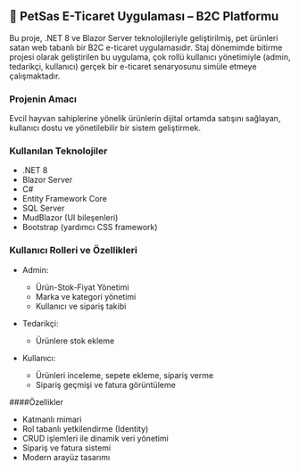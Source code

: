 ## 🐾 PetSas E-Ticaret Uygulaması – B2C Platformu
Bu proje, .NET 8 ve Blazor Server teknolojileriyle geliştirilmiş, pet ürünleri satan web tabanlı bir B2C e-ticaret uygulamasıdır. Staj dönemimde bitirme projesi olarak geliştirilen bu uygulama, çok rollü kullanıcı yönetimiyle (admin, tedarikçi, kullanıcı) gerçek bir e-ticaret senaryosunu simüle etmeye çalışmaktadır.
### Projenin Amacı
Evcil hayvan sahiplerine yönelik ürünlerin dijital ortamda satışını sağlayan, kullanıcı dostu ve yönetilebilir bir sistem geliştirmek.
### Kullanılan Teknolojiler
- .NET 8
-  Blazor Server  
- C#
- Entity Framework Core
- SQL Server
- MudBlazor (UI bileşenleri)
- Bootstrap (yardımcı CSS framework)

### Kullanıcı Rolleri ve Özellikleri
- Admin:
  - Ürün-Stok-Fiyat Yönetimi   
  - Marka ve kategori yönetimi
  - Kullanıcı ve sipariş takibi

- Tedarikçi:
  - Ürünlere stok ekleme

- Kullanıcı:
  - Ürünleri inceleme, sepete ekleme, sipariş verme
  - Sipariş geçmişi ve fatura görüntüleme

####Özellikler
- Katmanlı mimari
- Rol tabanlı yetkilendirme (Identity)
- CRUD işlemleri ile dinamik veri yönetimi
- Sipariş ve fatura sistemi
- Modern arayüz tasarımı
